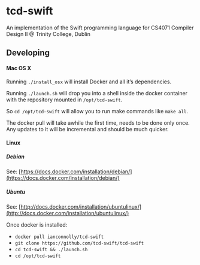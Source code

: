 tcd-swift
=========

An implementation of the Swift programming language for CS4071 Compiler Design II @ Trinity College, Dublin

## Developing

#### Mac OS X

Running ```./install_osx``` will install Docker and all it’s dependencies.

Running ```./launch.sh``` will drop you into a shell inside the docker
container with the repository mounted in ```/opt/tcd-swift```.

So  ```cd /opt/tcd-swift``` will allow you to run make commands like ```make all```.

The docker pull will take awhile the first time, needs to be done only once.
Any updates to it will be incremental and should be much quicker.

#### Linux

##### Debian
See: [https://docs.docker.com/installation/debian/](https://docs.docker.com/installation/debian/)

##### Ubuntu
See: [http://docs.docker.com/installation/ubuntulinux/](http://docs.docker.com/installation/ubuntulinux/)

Once docker is installed:

* ```docker pull ianconnolly/tcd-swift```
* ```git clone https://github.com/tcd-swift/tcd-swift```
* ```cd tcd-swift && ./launch.sh```
* ```cd /opt/tcd-swift```
